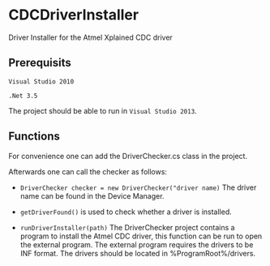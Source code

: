 CDCDriverInstaller
==================

Driver Installer for the Atmel Xplained CDC driver

## Prerequisits ##
`Visual Studio 2010`

`.Net 3.5`

The project should be able to run in `Visual Studio 2013`.

## Functions ##
For convenience one can add the DriverChecker.cs class in the project.

Afterwards one can call the checker as follows:
* `DriverChecker checker = new DriverChecker("driver name)`
The driver name can be found in the Device Manager.

* `getDriverFound()`  is used to check whether a driver is installed.

* `runDriverInstaller(path)` The DriverChecker project contains a program to install the Atmel CDC driver, this function can be run to open the external program.
The external program requires the drivers to be INF format. The drivers should be located in %ProgramRoot%/drivers.
